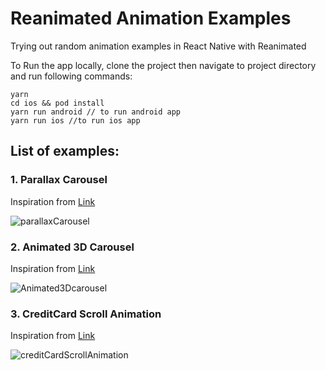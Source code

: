 # Reanimated Animation Examples
Trying out random animation examples in React Native with Reanimated

To Run the app locally, clone the project then navigate to project directory and run following commands:
```
yarn
cd ios && pod install
yarn run android // to run android app
yarn run ios //to run ios app
```


## List of examples:
### 1. Parallax Carousel
Inspiration from [Link](https://www.animatereactnative.com/post/react-native-parallax-carousel-%2B-worm-pagination)

![parallaxCarousel](https://github.com/jadonshubham/Reanimated-Animations-Examples/assets/93374747/90dac9ba-d56b-4404-a738-6d33df789249)


### 2. Animated 3D Carousel
Inspiration from [Link](https://www.animatereactnative.com/post/react-native-parallax-carousel-%2B-worm-pagination)

![Animated3Dcarousel](https://github.com/jadonshubham/Reanimated-Animations-Examples/assets/93374747/eed5839c-301e-4ae1-9b17-2ea31bbac6c6)


### 3. CreditCard Scroll Animation
Inspiration from [Link](https://www.animatereactnative.com/post/credit-card-scroll-animation)

![creditCardScrollAnimation](https://github.com/jadonshubham/Reanimated-Animations-Examples/assets/93374747/282ccd57-a7bd-428c-af4d-1fb14cb2f7e6)
